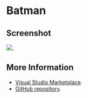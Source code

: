 # Batman



## Screenshot
![](https://raw.githubusercontent.com/gerane/VSCodeThemes/master/gerane.Theme-Batman/screenshot.PNG).


## More Information
* [Visual Studio Marketplace](https://marketplace.visualstudio.com/items/gerane.Theme-Batman).
* [GitHub repository](https://github.com/gerane/VSCodeThemes).
